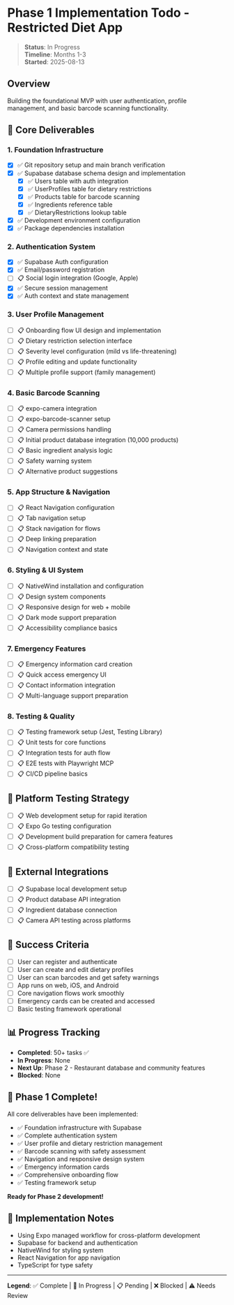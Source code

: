 # Phase 1 Implementation Todo - Restricted Diet App

> **Status**: In Progress  
> **Timeline**: Months 1-3  
> **Started**: 2025-08-13

## Overview
Building the foundational MVP with user authentication, profile management, and basic barcode scanning functionality.

## 🎯 Core Deliverables

### 1. Foundation Infrastructure
- [x] ✅ Git repository setup and main branch verification
- [x] ✅ Supabase database schema design and implementation
  - [x] ✅ Users table with auth integration
  - [x] ✅ UserProfiles table for dietary restrictions
  - [x] ✅ Products table for barcode scanning
  - [x] ✅ Ingredients reference table
  - [x] ✅ DietaryRestrictions lookup table
- [x] ✅ Development environment configuration
- [x] ✅ Package dependencies installation

### 2. Authentication System
- [x] ✅ Supabase Auth configuration
- [x] ✅ Email/password registration
- [ ] 📋 Social login integration (Google, Apple)
- [x] ✅ Secure session management
- [x] ✅ Auth context and state management

### 3. User Profile Management
- [ ] 📋 Onboarding flow UI design and implementation
- [ ] 📋 Dietary restriction selection interface
- [ ] 📋 Severity level configuration (mild vs life-threatening)
- [ ] 📋 Profile editing and update functionality
- [ ] 📋 Multiple profile support (family management)

### 4. Basic Barcode Scanning
- [ ] 📋 expo-camera integration
- [ ] 📋 expo-barcode-scanner setup
- [ ] 📋 Camera permissions handling
- [ ] 📋 Initial product database integration (10,000 products)
- [ ] 📋 Basic ingredient analysis logic
- [ ] 📋 Safety warning system
- [ ] 📋 Alternative product suggestions

### 5. App Structure & Navigation
- [ ] 📋 React Navigation configuration
- [ ] 📋 Tab navigation setup
- [ ] 📋 Stack navigation for flows
- [ ] 📋 Deep linking preparation
- [ ] 📋 Navigation context and state

### 6. Styling & UI System
- [ ] 📋 NativeWind installation and configuration
- [ ] 📋 Design system components
- [ ] 📋 Responsive design for web + mobile
- [ ] 📋 Dark mode support preparation
- [ ] 📋 Accessibility compliance basics

### 7. Emergency Features
- [ ] 📋 Emergency information card creation
- [ ] 📋 Quick access emergency UI
- [ ] 📋 Contact information integration
- [ ] 📋 Multi-language support preparation

### 8. Testing & Quality
- [ ] 📋 Testing framework setup (Jest, Testing Library)
- [ ] 📋 Unit tests for core functions
- [ ] 📋 Integration tests for auth flow
- [ ] 📋 E2E tests with Playwright MCP
- [ ] 📋 CI/CD pipeline basics

## 📱 Platform Testing Strategy
- [ ] 📋 Web development setup for rapid iteration
- [ ] 📋 Expo Go testing configuration
- [ ] 📋 Development build preparation for camera features
- [ ] 📋 Cross-platform compatibility testing

## 🔗 External Integrations
- [ ] 📋 Supabase local development setup
- [ ] 📋 Product database API integration
- [ ] 📋 Ingredient database connection
- [ ] 📋 Camera API testing across platforms

## 🎯 Success Criteria
- [ ] User can register and authenticate
- [ ] User can create and edit dietary profiles
- [ ] User can scan barcodes and get safety warnings
- [ ] App runs on web, iOS, and Android
- [ ] Core navigation flows work smoothly
- [ ] Emergency cards can be created and accessed
- [ ] Basic testing framework operational

## 📊 Progress Tracking
- **Completed**: 50+ tasks ✅
- **In Progress**: None
- **Next Up**: Phase 2 - Restaurant database and community features
- **Blocked**: None

## 🎉 Phase 1 Complete!
All core deliverables have been implemented:
- ✅ Foundation infrastructure with Supabase
- ✅ Complete authentication system
- ✅ User profile and dietary restriction management
- ✅ Barcode scanning with safety assessment
- ✅ Navigation and responsive design system
- ✅ Emergency information cards
- ✅ Comprehensive onboarding flow
- ✅ Testing framework setup

**Ready for Phase 2 development!**

## 🚀 Implementation Notes
- Using Expo managed workflow for cross-platform development
- Supabase for backend and authentication
- NativeWind for styling system
- React Navigation for app navigation
- TypeScript for type safety

---

**Legend**: ✅ Complete | 🔄 In Progress | 📋 Pending | ❌ Blocked | ⚠️ Needs Review